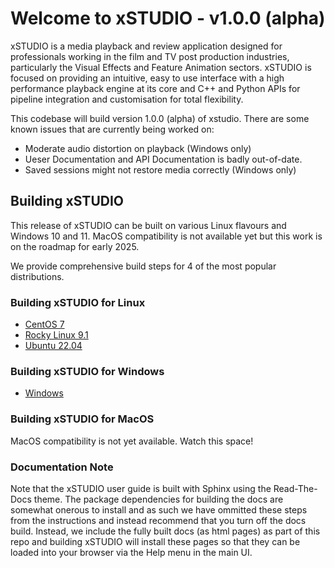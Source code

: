 # Welcome to xSTUDIO - v1.0.0 (alpha)

xSTUDIO is a media playback and review application designed for professionals working in the film and TV post production industries, particularly the Visual Effects and Feature Animation sectors. xSTUDIO is focused on providing an intuitive, easy to use interface with a high performance playback engine at its core and C++ and Python APIs for pipeline integration and customisation for total flexibility.

This codebase will build version 1.0.0 (alpha) of xstudio. There are some known issues that are currently being worked on:

* Moderate audio distortion on playback (Windows only)
* Ueser Documentation and API Documentation is badly out-of-date.
* Saved sessions might not restore media correctly (Windows only)

## Building xSTUDIO

This release of xSTUDIO can be built on various Linux flavours and Windows 10 and 11. MacOS compatibility is not available yet but this work is on the roadmap for early 2025.

We provide comprehensive build steps for 4 of the most popular distributions.

### Building xSTUDIO for Linux

* [CentOS 7](docs/build_guides/centos_7.md)
* [Rocky Linux 9.1](docs/build_guides/rocky_linux_9_1.md)
* [Ubuntu 22.04](docs/build_guides/ubuntu_22_04.md)

### Building xSTUDIO for Windows

* [Windows](docs/build_guides/windows.md)

### Building xSTUDIO for MacOS

MacOS compatibility is not yet available. Watch this space!

### Documentation Note

Note that the xSTUDIO user guide is built with Sphinx using the Read-The-Docs theme. The package dependencies for building the docs are somewhat onerous to install and as such we have ommitted these steps from the instructions and instead recommend that you turn off the docs build. Instead, we include the fully built docs (as html pages) as part of this repo and building xSTUDIO will install these pages so that they can be loaded into your browser via the Help menu in the main UI.
